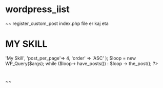 # wordpress_iist
~~
register_custom_post
index.php file er kaj eta 

 <div class="services" id="blog">
              <h1 class="h1">MY SKILL</h1>
              <?php
        $args = array (
          'post_type'    => 'My Skill',
          'post_per_page'=> 4,
          'order'        => 'ASC'
        );
        $loop = new WP_Query($args);
        while ($loop-> have_posts()) : $loop -> the_post();
        ?>
            <div class="first f_undr">
                <!-- <i class="fab fa-html5"></i> -->
                <h1><?php the_title();?> </h1>
                <p><?php echo get_field('skill_details');?></p>
            </div>
            <?php endwhile; ?>
        </div>
~~
